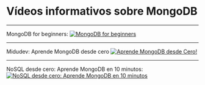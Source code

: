 # Vídeos informativos sobre MongoDB
---
MongoDB for beginners:
[![MongoDB for beginners](https://img.youtube.com/vi/Www6cTUymCY/0.jpg)](https://www.youtube.com/watch?v=Www6cTUymCY) 

---

Midudev: Aprende MongoDB desde cero
[![Aprende MongoDB desde Cero!](https://img.youtube.com/vi/HsYA3QvWGlk/0.jpg)](https://www.youtube.com/watch?v=HsYA3QvWGlk) 

---

NoSQL desde cero: Aprende MongoDB en 10 minutos:
[![NoSQL desde cero: Aprende MongoDB en 10 minutos](https://img.youtube.com/vi/cT1HAaPqI-c/0.jpg)](https://www.youtube.com/watch?v=cT1HAaPqI-c) 


